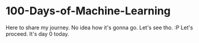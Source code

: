 # 100-Days-of-Machine-Learning
Here to share my journey. No idea how it's gonna go. Let's see tho. :P
Let's proceed. It's day 0 today.
